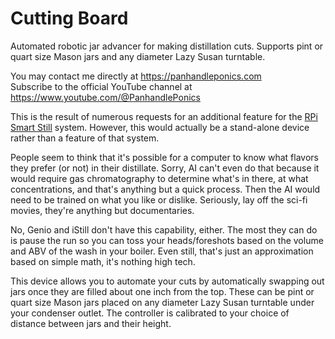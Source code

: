 # Cutting Board
Automated robotic jar advancer for making distillation cuts. Supports pint or quart size Mason jars and any diameter Lazy Susan turntable.

You may contact me directly at https://panhandleponics.com<br>
Subscribe to the official YouTube channel at https://www.youtube.com/@PanhandlePonics<br>

This is the result of numerous requests for an additional feature for the [RPi Smart Still](https://github.com/larry-athey/rpi-smart-still) system. However, this would actually be a stand-alone device rather than a feature of that system.

People seem to think that it's possible for a computer to know what flavors they prefer (or not) in their distillate. Sorry, AI can't even do that because it would require gas chromatography to determine what's in there, at what concentrations, and that's anything but a quick process. Then the AI would need to be trained on what you like or dislike. Seriously, lay off the sci-fi movies, they're anything but documentaries.

No, Genio and iStill don't have this capability, either. The most they can do is pause the run so you can toss your heads/foreshots based on the volume and ABV of the wash in your boiler. Even still, that's just an approximation based on simple math, it's nothing high tech.

This device allows you to automate your cuts by automatically swapping out jars once they are filled about one inch from the top. These can be pint or quart size Mason jars placed on any diameter Lazy Susan turntable under your condenser outlet. The controller is calibrated to your choice of distance between jars and their height.
